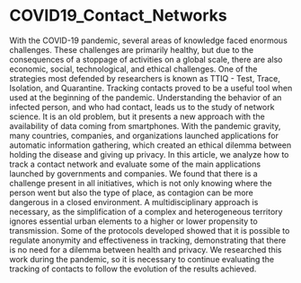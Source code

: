 # COVID19_Contact_Networks
  
With the COVID-19 pandemic, several areas of knowledge faced enormous challenges. These challenges are primarily healthy, but due to the consequences of a stoppage of activities on a global scale, there are also economic, social, technological, and ethical challenges. One of the strategies most defended by researchers is known as TTIQ - Test, Trace, Isolation, and Quarantine. Tracking contacts proved to be a useful tool when used at the beginning of the pandemic. Understanding the behavior of an infected person, and who had contact, leads us to the study of network science. It is an old problem, but it presents a new approach with the availability of data coming from smartphones. With the pandemic gravity, many countries, companies, and organizations launched applications for automatic information gathering, which created an ethical dilemma between holding the disease and giving up privacy. In this article, we analyze how to track a contact network and evaluate some of the main applications launched by governments and companies. We found that there is a challenge present in all initiatives, which is not only knowing where the person went but also the type of place, as contagion can be more dangerous in a closed environment. A multidisciplinary approach is necessary, as the simplification of a complex and heterogeneous territory ignores essential urban elements to a higher or lower propensity to transmission. Some of the protocols developed showed that it is possible to regulate anonymity and effectiveness in tracking, demonstrating that there is no need for a dilemma between health and privacy. We researched this work during the pandemic, so it is necessary to continue evaluating the tracking of contacts to follow the evolution of the results achieved.
